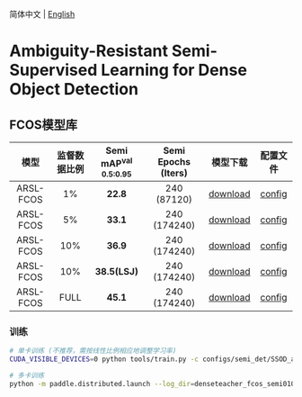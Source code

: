 简体中文 | [English](README_en.md)

# Ambiguity-Resistant Semi-Supervised Learning for Dense Object Detection

## FCOS模型库

|      模型      |  监督数据比例 | Semi mAP<sup>val<br>0.5:0.95 |  Semi Epochs (Iters)  |  模型下载  |   配置文件   |
| :------------: | :---------:|:----------------------------: | :------------------: |:--------: |:----------: |
| ARSL-FCOS     |    1% |  **22.8**  | 240 (87120)   | [download](https://paddledet.bj.bcebos.com/models/arsl_fcos_r50_fpn_coco_semi001.pdparams) | [config](./arsl_fcos_r50_fpn_coco_semi001.yml) |
| ARSL-FCOS     |    5% |  **33.1**  | 240 (174240)  | [download](https://paddledet.bj.bcebos.com/models/arsl_fcos_r50_fpn_coco_semi005.pdparams) | [config](./arsl_fcos_r50_fpn_coco_semi005.yml ) |
| ARSL-FCOS|   10% |  **36.9**  | 240 (174240)  | [download](https://paddledet.bj.bcebos.com/models/arsl_fcos_r50_fpn_coco_semi010.pdparams) | [config](./arsl_fcos_r50_fpn_coco_semi010.yml ) |
| ARSL-FCOS|   10% |  **38.5(LSJ)**  | 240 (174240)  | [download](https://paddledet.bj.bcebos.com/models/arsl_fcos_r50_fpn_coco_semi010_lsj.pdparams) | [config](./arsl_fcos_r50_fpn_coco_semi010_lsj.yml ) |
| ARSL-FCOS|   FULL |  **45.1**  | 240 (174240)  | [download](https://paddledet.bj.bcebos.com/models/arsl_fcos_r50_fpn_coco_full.pdparams) | [config](./arsl_fcos_r50_fpn_coco_full.yml ) |
### 训练

```bash
# 单卡训练 (不推荐，需按线性比例相应地调整学习率)
CUDA_VISIBLE_DEVICES=0 python tools/train.py -c configs/semi_det/SSOD_arsl/arsl_fcos_r50_fpn_coco_semi010.yml --eval

# 多卡训练
python -m paddle.distributed.launch --log_dir=denseteacher_fcos_semi010/ --gpus 0,1,2,3,4,5,6,7 tools/train.py -c configs/semi_det/SSOD_arsl/arsl_fcos_r50_fpn_coco_semi010.yml --eval
```
